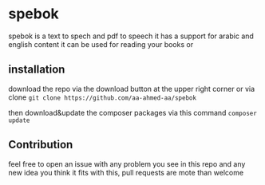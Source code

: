 # spebok
spebok is a text to spech and pdf to speech it has a support for arabic and english content it can be used for reading your books or 

## installation
download the repo via the download button at the upper right corner or via clone `git clone https://github.com/aa-ahmed-aa/spebok`<br>

then download&update the composer packages via this command `composer update`

## Contribution
feel free to open an issue with any problem you see in this repo and any new idea you think it fits with this, pull requests are mote than welcome

